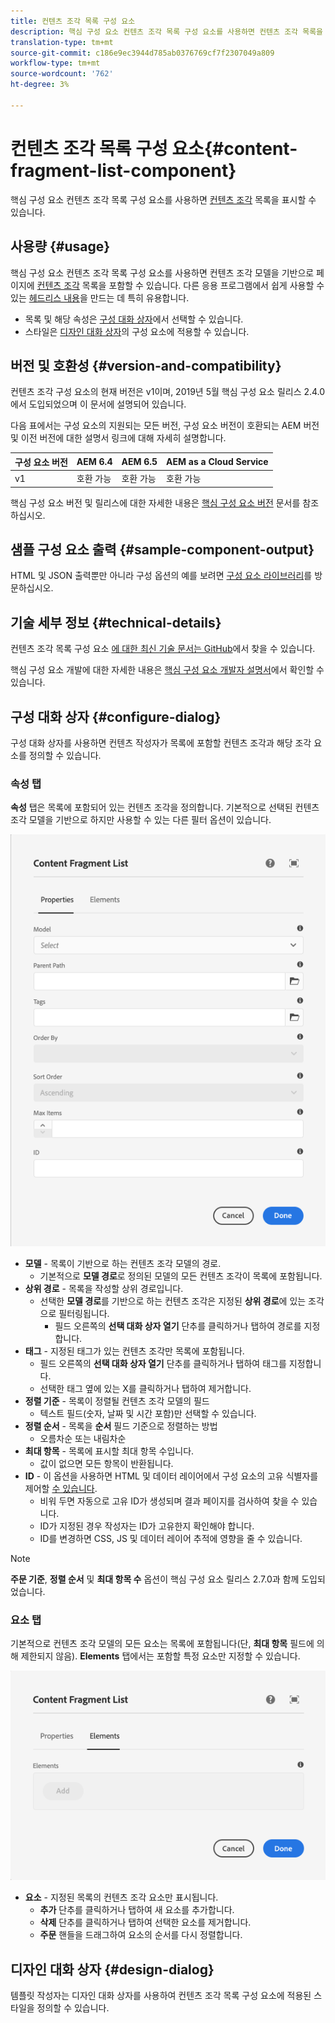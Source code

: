 ```yaml
---
title: 컨텐츠 조각 목록 구성 요소
description: 핵심 구성 요소 컨텐츠 조각 목록 구성 요소를 사용하면 컨텐츠 조각 목록을 표시할 수 있습니다.
translation-type: tm+mt
source-git-commit: c186e9ec3944d785ab0376769cf7f2307049a809
workflow-type: tm+mt
source-wordcount: '762'
ht-degree: 3%

---
```



# 컨텐츠 조각 목록 구성 요소{#content-fragment-list-component}

핵심 구성 요소 컨텐츠 조각 목록 구성 요소를 사용하면 [컨텐츠 조각](https://docs.adobe.com/content/help/en/experience-manager-cloud-service/assets/content-fragments/content-fragments.html) 목록을 표시할 수 있습니다.

## 사용량 {#usage}

핵심 구성 요소 컨텐츠 조각 목록 구성 요소를 사용하면 컨텐츠 조각 모델을 기반으로 페이지에 [컨텐츠 조각](https://docs.adobe.com/content/help/en/experience-manager-cloud-service/assets/content-fragments/content-fragments.html) 목록을 포함할 수 있습니다. 다른 응용 프로그램에서 쉽게 사용할 수 있는 [헤드리스 내용](https://helpx.adobe.com/kr/experience-manager/6-5/sites/developing/user-guide.html?topic=/experience-manager/6-5/sites/developing/morehelp/headless.ug.js)을 만드는 데 특히 유용합니다.

* 목록 및 해당 속성은 [구성 대화 상자](#configure-dialog)에서 선택할 수 있습니다.
* 스타일은 [디자인 대화 상자](#design-dialog)의 구성 요소에 적용할 수 있습니다.

## 버전 및 호환성 {#version-and-compatibility}

컨텐츠 조각 구성 요소의 현재 버전은 v1이며, 2019년 5월 핵심 구성 요소 릴리스 2.4.0에서 도입되었으며 이 문서에 설명되어 있습니다.

다음 표에서는 구성 요소의 지원되는 모든 버전, 구성 요소 버전이 호환되는 AEM 버전 및 이전 버전에 대한 설명서 링크에 대해 자세히 설명합니다.

| 구성 요소 버전 | AEM 6.4 | AEM 6.5 | AEM as a Cloud Service |
|--- |--- |---|---|
| v1 | 호환 가능 | 호환 가능 | 호환 가능 |

핵심 구성 요소 버전 및 릴리스에 대한 자세한 내용은 [핵심 구성 요소 버전](/help/versions.md) 문서를 참조하십시오.

## 샘플 구성 요소 출력 {#sample-component-output}

HTML 및 JSON 출력뿐만 아니라 구성 옵션의 예를 보려면 [구성 요소 라이브러리](https://adobe.com/go/aem_cmp_library_cflist)를 방문하십시오.

## 기술 세부 정보 {#technical-details}

컨텐츠 조각 목록 구성 요소 [에 대한 최신 기술 문서는 GitHub](https://adobe.com/go/aem_cmp_tech_cflist_v1)에서 찾을 수 있습니다.

핵심 구성 요소 개발에 대한 자세한 내용은 [핵심 구성 요소 개발자 설명서](/help/developing/overview.md)에서 확인할 수 있습니다.

## 구성 대화 상자 {#configure-dialog}

구성 대화 상자를 사용하면 컨텐츠 작성자가 목록에 포함할 컨텐츠 조각과 해당 조각 요소를 정의할 수 있습니다.

### 속성 탭

**속성** 탭은 목록에 포함되어 있는 컨텐츠 조각을 정의합니다. 기본적으로 선택된 컨텐츠 조각 모델을 기반으로 하지만 사용할 수 있는 다른 필터 옵션이 있습니다.

![컨텐츠 조각 목록 구성 요소의 편집 대화 상자의 속성 탭](/help/assets/content-fragment-list-properties.png)

* **모델**  - 목록이 기반으로 하는 컨텐츠 조각 모델의 경로.
   * 기본적으로 **모델 경로**&#x200B;로 정의된 모델의 모든 컨텐츠 조각이 목록에 포함됩니다.
* **상위 경로**  - 목록을 작성할 상위 경로입니다.
   * 선택한 **모델 경로**&#x200B;를 기반으로 하는 컨텐츠 조각은 지정된 **상위 경로**&#x200B;에 있는 조각으로 필터링됩니다.
      * 필드 오른쪽의 **선택 대화 상자 열기** 단추를 클릭하거나 탭하여 경로를 지정합니다.
* **태그**  - 지정된 태그가 있는 컨텐츠 조각만 목록에 포함됩니다.
   * 필드 오른쪽의 **선택 대화 상자 열기** 단추를 클릭하거나 탭하여 태그를 지정합니다.
   * 선택한 태그 옆에 있는 X를 클릭하거나 탭하여 제거합니다.
* **정렬 기준**  - 목록이 정렬될 컨텐츠 조각 모델의 필드
   * 텍스트 필드(숫자, 날짜 및 시간 포함)만 선택할 수 있습니다.
* **정렬 순서**  - 목록을  **순서** 필드 기준으로 정렬하는 방법
   * 오름차순 또는 내림차순
* **최대 항목**  - 목록에 표시할 최대 항목 수입니다.
   * 값이 없으면 모든 항목이 반환됩니다.
* **ID**  - 이 옵션을 사용하면 HTML 및 데이터 레이어에서 구성 요소의 고유 식별자를 제어할  [수 있습니다](/help/developing/data-layer/overview.md).
   * 비워 두면 자동으로 고유 ID가 생성되며 결과 페이지를 검사하여 찾을 수 있습니다.
   * ID가 지정된 경우 작성자는 ID가 고유한지 확인해야 합니다.
   * ID를 변경하면 CSS, JS 및 데이터 레이어 추적에 영향을 줄 수 있습니다.

>[!NOTE]
>**주문 기준**, **정렬 순서** 및 **최대 항목 수** 옵션이 핵심 구성 요소 릴리스 2.7.0과 함께 도입되었습니다.

### 요소 탭

기본적으로 컨텐츠 조각 모델의 모든 요소는 목록에 포함됩니다(단, **최대 항목** 필드에 의해 제한되지 않음). **Elements** 탭에서는 포함할 특정 요소만 지정할 수 있습니다.

![컨텐츠 조각 목록 구성 요소의 편집 대화 상자의 요소 탭](/help/assets/content-fragment-list-elements.png)

* **요소**  - 지정된 목록의 컨텐츠 조각 요소만 표시됩니다.
   * **추가** 단추를 클릭하거나 탭하여 새 요소를 추가합니다.
   * **삭제** 단추를 클릭하거나 탭하여 선택한 요소를 제거합니다.
   * **주문** 핸들을 드래그하여 요소의 순서를 다시 정렬합니다.

## 디자인 대화 상자 {#design-dialog}

템플릿 작성자는 디자인 대화 상자를 사용하여 컨텐츠 조각 목록 구성 요소에 적용된 스타일을 정의할 수 있습니다.
